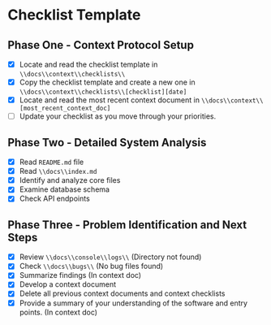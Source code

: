 # Checklist Template

## Phase One - Context Protocol Setup
- [X] Locate and read the checklist template in `\\docs\\context\\checklists\\`
- [X] Copy the checklist template and create a new one in `\\docs\\context\\checklists\\[checklist][date]`
- [X] Locate and read the most recent context document in `\\docs\\context\\[most_recent_context_doc]`
- [ ] Update your checklist as you move through your priorities.

## Phase Two - Detailed System Analysis
- [X] Read `README.md` file
- [X] Read `\\docs\\index.md`
- [X] Identify and analyze core files
- [X] Examine database schema
- [X] Check API endpoints

## Phase Three - Problem Identification and Next Steps
- [X] Review `\\docs\\console\\logs\\` (Directory not found)
- [X] Check `\\docs\\bugs\\` (No bug files found)
- [X] Summarize findings (In context doc)
- [X] Develop a context document
- [X] Delete all previous context documents and context checklists
- [X] Provide a summary of your understanding of the software and entry points. (In context doc) 